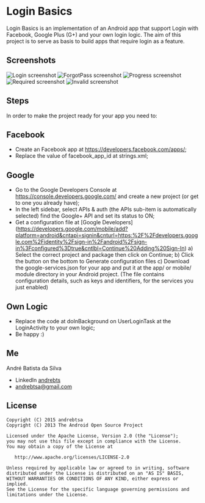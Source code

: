 Login Basics
===
Login Basics is an implementation of an Android app that support Login with Facebook, Google Plus (G+) and your own login logic.
The aim of this project is to serve as basis to build apps that require login as a feature.

Screenshots
-------
![Login screenshot][1]
![ForgotPass screenshot][2]
![Progress screenshot][3]
![Required screenshot][4]
![Invalid screenshot][5]

Steps
-------
In order to make the project ready for your app you need to:

Facebook
-------

- Create an Facebook app at https://developers.facebook.com/apps/;
- Replace the value of facebook_app_id at strings.xml;

Google
-------
- Go to the Google Developers Console at https://console.developers.google.com/ and create a new project (or get to one you already have);
- In the left sidebar, select APIs & auth (the APIs sub-item is automatically selected) find the Google+ API and set its status to ON;
- Get a configuration file at [Google Developers] (https://developers.google.com/mobile/add?platform=android&cntapi=signin&cnturl=https:%2F%2Fdevelopers.google.com%2Fidentity%2Fsign-in%2Fandroid%2Fsign-in%3Fconfigured%3Dtrue&cntlbl=Continue%20Adding%20Sign-In)
		a) Select the correct project and package then click on Continue;
		b) Click the button on the bottom to Generate configuration files
		c) Download the google-services.json for your app and put it at the app/ or mobile/ module directory in your Android project. (The file contains configuration details, such as keys and identifiers, for the services you just enabled)
		
Own Logic
-------
- Replace the code at doInBackground on UserLoginTask at the LoginActivity to your own logic;
- Be happy :)

Me
-------
André Batista da Silva
* LinkedIn [andrebts](https://br.linkedin.com/in/andrebts)
* andrebtsa@gmail.com

License
-------
    Copyright (C) 2015 andrebtsa
    Copyright (C) 2013 The Android Open Source Project

    Licensed under the Apache License, Version 2.0 (the "License");
    you may not use this file except in compliance with the License.
    You may obtain a copy of the License at

       http://www.apache.org/licenses/LICENSE-2.0

    Unless required by applicable law or agreed to in writing, software
    distributed under the License is distributed on an "AS IS" BASIS,
    WITHOUT WARRANTIES OR CONDITIONS OF ANY KIND, either express or implied.
    See the License for the specific language governing permissions and
    limitations under the License.

	
[1]: ./art/Screenshot_2015-10-22-15-50-10.png
[2]: ./art/Screenshot_2015-10-22-15-50-24.png
[3]: ./art/Screenshot_2015-10-22-15-50-34.png
[4]: ./art/Screenshot_2015-10-22-15-54-04.png
[5]: ./art/Screenshot_2015-10-22-15-54-47.png